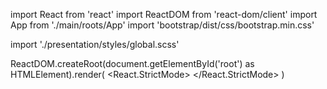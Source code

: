 import React from 'react'
import ReactDOM from 'react-dom/client'
import App from './main/roots/App'
import 'bootstrap/dist/css/bootstrap.min.css'

import './presentation/styles/global.scss'

ReactDOM.createRoot(document.getElementById('root') as HTMLElement).render(
<React.StrictMode>
<App />
</React.StrictMode>
)
